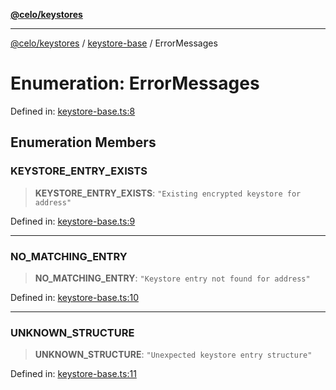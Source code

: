 [**@celo/keystores**](../../README.md)

***

[@celo/keystores](../../README.md) / [keystore-base](../README.md) / ErrorMessages

# Enumeration: ErrorMessages

Defined in: [keystore-base.ts:8](https://github.com/celo-org/developer-tooling/blob/master/packages/sdk/keystores/src/keystore-base.ts#L8)

## Enumeration Members

### KEYSTORE\_ENTRY\_EXISTS

> **KEYSTORE\_ENTRY\_EXISTS**: `"Existing encrypted keystore for address"`

Defined in: [keystore-base.ts:9](https://github.com/celo-org/developer-tooling/blob/master/packages/sdk/keystores/src/keystore-base.ts#L9)

***

### NO\_MATCHING\_ENTRY

> **NO\_MATCHING\_ENTRY**: `"Keystore entry not found for address"`

Defined in: [keystore-base.ts:10](https://github.com/celo-org/developer-tooling/blob/master/packages/sdk/keystores/src/keystore-base.ts#L10)

***

### UNKNOWN\_STRUCTURE

> **UNKNOWN\_STRUCTURE**: `"Unexpected keystore entry structure"`

Defined in: [keystore-base.ts:11](https://github.com/celo-org/developer-tooling/blob/master/packages/sdk/keystores/src/keystore-base.ts#L11)
